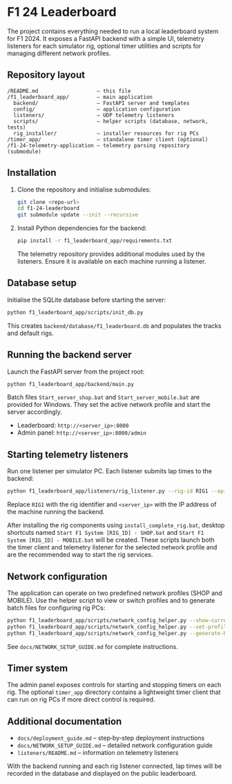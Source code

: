 # F1 24 Leaderboard

The project contains everything needed to run a local leaderboard system for F1 2024. It exposes a FastAPI backend with a simple UI, telemetry listeners for each simulator rig, optional timer utilities and scripts for managing different network profiles.

## Repository layout

```
/README.md                   – this file
/f1_leaderboard_app/         – main application
  backend/                   – FastAPI server and templates
  config/                    – application configuration
  listeners/                 – UDP telemetry listeners
  scripts/                   – helper scripts (database, network, tests)
  rig_installer/             – installer resources for rig PCs
/timer_app/                  – standalone timer client (optional)
/f1-24-telemetry-application – telemetry parsing repository (submodule)
```

## Installation

1. Clone the repository and initialise submodules:
   ```bash
   git clone <repo-url>
   cd f1-24-leaderboard
   git submodule update --init --recursive
   ```
2. Install Python dependencies for the backend:
   ```bash
   pip install -r f1_leaderboard_app/requirements.txt
   ```
   The telemetry repository provides additional modules used by the listeners. Ensure it is available on each machine running a listener.

## Database setup

Initialise the SQLite database before starting the server:
```bash
python f1_leaderboard_app/scripts/init_db.py
```
This creates `backend/database/f1_leaderboard.db` and populates the tracks and default rigs.

## Running the backend server

Launch the FastAPI server from the project root:
```bash
python f1_leaderboard_app/backend/main.py
```
Batch files `Start_server_shop.bat` and `Start_server_mobile.bat` are provided for Windows. They set the active network profile and start the server accordingly.

- Leaderboard: `http://<server_ip>:8000`
- Admin panel: `http://<server_ip>:8000/admin`

## Starting telemetry listeners

Run one listener per simulator PC. Each listener submits lap times to the backend:
```bash
python f1_leaderboard_app/listeners/rig_listener.py --rig-id RIG1 --api-host <server_ip> --api-port 8000
```
Replace `RIG1` with the rig identifier and `<server_ip>` with the IP address of the machine running the backend.

After installing the rig components using `install_complete_rig.bat`, desktop shortcuts
named `Start F1 System [RIG_ID] - SHOP.bat` and `Start F1 System [RIG_ID] - MOBILE.bat`
will be created. These scripts launch both the timer client and telemetry listener for
the selected network profile and are the recommended way to start the rig services.

## Network configuration

The application can operate on two predefined network profiles (SHOP and MOBILE). Use the helper script to view or switch profiles and to generate batch files for configuring rig PCs:
```bash
python f1_leaderboard_app/scripts/network_config_helper.py --show-current
python f1_leaderboard_app/scripts/network_config_helper.py --set-profile MOBILE
python f1_leaderboard_app/scripts/network_config_helper.py --generate-batch RIG1
```
See `docs/NETWORK_SETUP_GUIDE.md` for complete instructions.

## Timer system

The admin panel exposes controls for starting and stopping timers on each rig. The optional `timer_app` directory contains a lightweight timer client that can run on rig PCs if more direct control is required.

## Additional documentation

- `docs/deployment_guide.md` – step‑by‑step deployment instructions
- `docs/NETWORK_SETUP_GUIDE.md` – detailed network configuration guide
- `listeners/README.md` – information on telemetry listeners

With the backend running and each rig listener connected, lap times will be recorded in the database and displayed on the public leaderboard.
